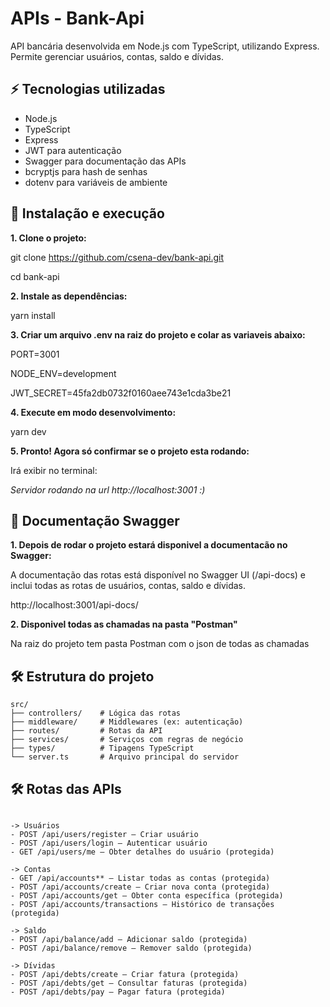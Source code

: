 # APIs - Bank-Api


API bancária desenvolvida em Node.js com TypeScript, utilizando Express.  Permite gerenciar usuários, contas, saldo e dívidas.

## ⚡ Tecnologias utilizadas

- Node.js
- TypeScript
- Express
- JWT para autenticação
- Swagger para documentação das APIs
- bcryptjs para hash de senhas
- dotenv para variáveis de ambiente

## 🔹 Instalação e execução

**1. Clone o projeto:**

git clone https://github.com/csena-dev/bank-api.git

cd bank-api

**2. Instale as dependências:** 

yarn install

**3. Criar um arquivo .env na raiz do projeto e colar as variaveis abaixo:**

PORT=3001

NODE_ENV=development

JWT_SECRET=45fa2db0732f0160aee743e1cda3be21

**4. Execute em modo desenvolvimento:**

yarn dev


**5. Pronto! Agora só confirmar se o projeto esta rodando:**

Irá exibir no terminal:

*Servidor rodando na url http://localhost:3001 :)*


## 🔹 Documentação Swagger

**1. Depois de rodar o projeto estará disponivel a documentacão no Swagger:**

A documentação das rotas está disponível no Swagger UI (/api-docs) e inclui todas as rotas de usuários, contas, saldo e dívidas.

http://localhost:3001/api-docs/

**2. Disponivel todas as chamadas na pasta "Postman"**

Na raiz do projeto tem pasta Postman com o json de todas as chamadas

## 🛠 Estrutura do projeto

```text
src/
├── controllers/    # Lógica das rotas
├── middleware/     # Middlewares (ex: autenticação)
├── routes/         # Rotas da API
├── services/       # Serviços com regras de negócio
├── types/          # Tipagens TypeScript
└── server.ts       # Arquivo principal do servidor

```

## 🛠 Rotas das APIs

```text

-> Usuários
- POST /api/users/register – Criar usuário
- POST /api/users/login – Autenticar usuário
- GET /api/users/me – Obter detalhes do usuário (protegida)

-> Contas
- GET /api/accounts** – Listar todas as contas (protegida)
- POST /api/accounts/create – Criar nova conta (protegida)
- POST /api/accounts/get – Obter conta específica (protegida)
- POST /api/accounts/transactions – Histórico de transações (protegida)

-> Saldo
- POST /api/balance/add – Adicionar saldo (protegida)
- POST /api/balance/remove – Remover saldo (protegida)

-> Dívidas
- POST /api/debts/create – Criar fatura (protegida)
- POST /api/debts/get – Consultar faturas (protegida)
- POST /api/debts/pay – Pagar fatura (protegida)

```



